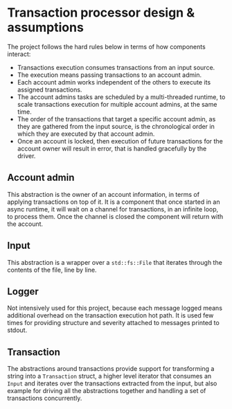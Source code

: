 # Transaction processor design & assumptions

The project follows the hard rules below in terms of how components interact:
* Transactions execution consumes transactions from an input source.
* The execution means passing transactions to an account admin.
* Each account admin works independent of the others to execute its assigned
  transactions.
* The account admins tasks are scheduled by a multi-threaded runtime, to scale 
  transactions execution for multiple account admins, at the same time.
* The order of the transactions that target a specific account admin, as they 
  are  gathered from the input source, is the chronological order in which they
  are executed by that account admin.
* Once an account is locked, then execution of future transactions for the 
  account owner will result in error, that is handled gracefully by the driver.

## Account admin

This abstraction is the owner of an account information, in terms of applying
transactions on top of it. It is a component that once started in an async
runtime,  it will wait on a channel for transactions, in an infinite loop, to
process them. Once the channel is closed the component will return with the
account.

## Input

This abstraction is a wrapper over a `std::fs::File` that iterates through
the contents of the file, line by line.

## Logger

Not intensively used for this project, because each message logged means
additional overhead on the transaction execution hot path. It is used few times
for providing structure and severity attached to messages printed to stdout.

## Transaction

The abstractions around transactions provide support for transforming a string
into a `Transaction` struct, a higher level iterator that consumes an `Input`
and iterates over the transactions extracted from the input, but also example
for driving all the abstractions together and handling a set of transactions
concurrently.